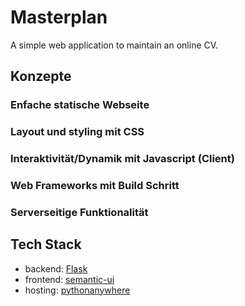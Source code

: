 # Masterplan

A simple web application to maintain an online CV.

## Konzepte

### Enfache statische Webseite

### Layout und styling mit CSS

### Interaktivität/Dynamik mit Javascript (Client)

### Web Frameworks mit Build Schritt

### Serverseitige Funktionalität

## Tech Stack
* backend: [Flask](http://flask.pocoo.org/)
* frontend: [semantic-ui](http://semantic-ui.com/)
* hosting: [pythonanywhere](http://pythonanywhere.com)
